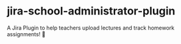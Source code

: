 # jira-school-administrator-plugin
A Jira Plugin to help teachers upload lectures and track homework assignments! :school:
